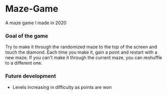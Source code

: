 # Maze-Game
A maze game I made in 2020

### Goal of the game
Try to make it through the randomized maze to the top of the screen and touch the diamond. Each time you make it, gain a point and restart with a new maze. If you can't make it through the current maze, you can reshuffle to a different one.

### Future development
- Levels increasing in difficulty as points are won
